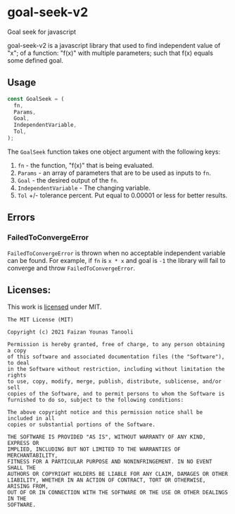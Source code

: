 # goal-seek-v2
Goal seek for javascript

goal-seek-v2 is a javascript library that used to find independent value of  "x"; of a function: "f(x)" with multiple parameters; such that f(x) equals some defined goal.


## Usage
```javascript
const GoalSeek = (
  fn,
  Params,
  Goal,
  IndependentVariable,
  Tol,
);
```

The `GoalSeek` function takes one object argument with the following keys:

1. `fn` - the function, "f(x)" that is being evaluated.
2. `Params` - an array of parameters that are to be used as inputs to `fn`.
3. `Goal` - the desired output of the `fn`.
4. `IndependentVariable` - The changing variable. 
5. `Tol` +/- tolerance percent. Put equal to 0.00001 or less for better results.



## Errors


### FailedToConvergeError

`FailedToConvergeError` is thrown when no acceptable independent variable can be found. For example, if `fn` is `x * x` and goal is `-1` the library will fail to converge and throw `FailedToConvergeError`.


## Licenses:

This work is [licensed](LICENSE) under MIT.

```
The MIT License (MIT)

Copyright (c) 2021 Faizan Younas Tanooli

Permission is hereby granted, free of charge, to any person obtaining a copy
of this software and associated documentation files (the "Software"), to deal
in the Software without restriction, including without limitation the rights
to use, copy, modify, merge, publish, distribute, sublicense, and/or sell
copies of the Software, and to permit persons to whom the Software is
furnished to do so, subject to the following conditions:

The above copyright notice and this permission notice shall be included in all
copies or substantial portions of the Software.

THE SOFTWARE IS PROVIDED "AS IS", WITHOUT WARRANTY OF ANY KIND, EXPRESS OR
IMPLIED, INCLUDING BUT NOT LIMITED TO THE WARRANTIES OF MERCHANTABILITY,
FITNESS FOR A PARTICULAR PURPOSE AND NONINFRINGEMENT. IN NO EVENT SHALL THE
AUTHORS OR COPYRIGHT HOLDERS BE LIABLE FOR ANY CLAIM, DAMAGES OR OTHER
LIABILITY, WHETHER IN AN ACTION OF CONTRACT, TORT OR OTHERWISE, ARISING FROM,
OUT OF OR IN CONNECTION WITH THE SOFTWARE OR THE USE OR OTHER DEALINGS IN THE
SOFTWARE.
```

